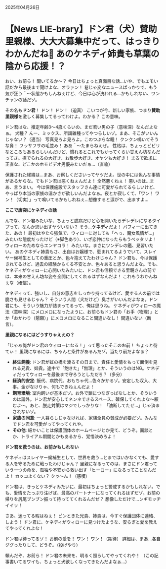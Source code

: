 2025年04月26日

# 【News LIE-brary】ドン君（犬）賛助里親様、大大大募集中だって、はっきりわかんだね🐶 あのケネディ姉貴も草葉の陰から応援！？

おい、お前ら！ 聞いてるか～？ 今日はちょっと真面目な話…いや、でもエモい話だから最後まで聞けよな、オラァン！
巷じゃ変なニュースばっかりで、もう気が狂う＾～状態かもしんねぇけど、今日は心が洗われる…かもしれない、ワンチャンの話だゾ。

その名も**ドン君**！ ドン！ ドン！（迫真）
こいつが今、新しい家族、つまり**賛助里親様**を激しく募集してるってわけよ。わかる？ この意味。

ドン君はな、推定年齢3～4歳くらいの、まだ若い男の子（意味深）なんだよなぁ。
犬種？ んー、ミックス、所謂雑種ってやつらしいゾ。まあ、そこがいいんじゃない？（適当）
写真見ろよ見ろよ。このつぶらな瞳！ クンクン鳴いてそうな鼻！ フッサフサの毛並み！ ああ＾～たまらねえぜ。
性格は、ちょっとビビリなところもあるらしいんだけど、慣れるとこれでもかってくらい甘えん坊なんだってさ。撫でられるの大好き、お散歩大好き、オヤツも大好き！ まるで欲求に正直な、どこかのホモビデオ男優みたいだぁ…（直喩）

保護された経緯は…まあ、お察しくださいってヤツだよ。世の中には色んな事情があるからな。でもドン君は悪くねぇんだよ！ 全然悪くねぇ！ 悪いのは…まあ、言うまい。
今は保護施設でスタッフさん達に可愛がられてるらしいけど、やっぱり本当の家族の温かさが欲しいんだよなぁ。夜とか寂しくて、「ワン！ ワン！（切実）」って鳴いてるかもしれねぇ…想像すると涙がで、出ますよ…

**ここで唐突にケネディの話**

んでな、ドン君みたいな、ちょっと臆病だけど心を開いたらデレデレになるタイプって、なんか思い出すヤツいない？ そう…**ケネディ**だよ！ バフィーに出てきた、あの！
最初はやたら強気で、ウィローに対しても「へっ、魔女風情が…」みたいな態度だったけど（※脚色あり）、いざ恋仲になったらもうベッタリよ！ ウィローのためならエンヤコラ！ みたいな。まさにツンデレの鑑、見習いたい。
あのケネディ姉貴もさ、出自はお嬢様で、恵まれてるようでいて、スレイヤー候補生としての重圧とか、色々抱えてたわけじゃん？
ドン君も、今は保護されてるけど、過去の経験からくる不安とか、色々あると思うんだよな。でも、ケネディがウィローに心開いたみたいに、ドン君も信頼できる里親さんの前では、本来の甘えん坊な姿を全開にしてくれるはずなんだよ！ これもうわかんねぇな（確信）。

ケネディって、強いし、自分の意志をしっかり持ってるけど、愛する人の前では脆さも見せるじゃん？ そういう人間（犬だけど）臭さがいいんだよなぁ。ドン君にも、そういう魅力が詰まってるって、俺は思うね。
ケネディがウィローの魔法（意味深）にメロメロになったように、お前らもドン君の「お手（物理）」とか「おかわり（懇願）」にメロメロになること間違いなし！ 間違いない（断言）。

**里親になるにはどうすりゃええの？**

「じゃあ俺がドン君のウィローになる！」って思ったそこのお前！ ちょっと待てぃ！
里親になるには、ちゃんと条件があるんだゾ。当たり前だよなぁ？

*   **終生飼養**: ドン君が虹の橋を渡るその日まで、責任と愛情をもって面倒を見れる兄貴、姉貴。途中で「飽きた」「無理」とか、そういうのはNG。ケネディだってウィローを最後まで守ろうとしただろ？（多分）
*   **経済的安定**: 飯代、病院代、おもちゃ代…色々かかるゾ。安定した収入、大事。金がなけりゃ、何もできねぇんだよ！
*   **飼育環境**: 室内飼いが基本だゾ。お外で鎖につなぎっぱなしとか、そういうのは論外。ドン君が安心してネンネできるスペース、確保してくれよな～頼むよ～。あと、脱走対策はマジでしっかりな！ 「油断してたぜ…」じゃ済まされないゾ。
*   **家族の同意**: 一人暮らしじゃなければ、家族全員の賛成が必要だゾ。みんなでドン君を可愛がってやってくれや。
*   **その他**: 細かいことは保護団体のホームページとか見て、どうぞ。面談とか、トライアル期間とかもあるから、覚悟決めろよ！

**ドン君を救うのは、お前かもしれない**

ケネディはスレイヤー候補生として、世界を救う…とまではいかなくても、愛する人を守るために戦ったわけじゃん？
里親になるってのは、まさにドン君っていう一つの命を、孤独や不安から救い出す「ヒーロー」になるってことなんだよ！ カッコよくない？ クゥ～ん！（感嘆）

ドン君は、きっとケネディみたいに、最初はちょっと警戒するかもしれない。でも、愛情をたっぷり注げば、最高のパートナーになってくれるはずだゾ。お前の帰りを尻尾ブンブン振って待っててくれるんだぜ？ 想像しただけで…ンギモッヂイイッ！

さあ、迷ってる暇はねぇ！ ピンときた兄貴、姉貴は、今すぐ保護団体に連絡、しよう！
ドン君に、ケネディがウィローに見つけたような、安らぎと愛を教えてやってくれよな！

ドン君は待ってるゾ！ お前の愛を！ ワン！ ワン！（期待）
詳細は、まあ…各自ググったりして、どうぞ。（投げやり）

頼んだぞ、お前ら！ ドン君の未来を、明るく照らしてやってくれや！
（この記事書いてるワイも、ちょっと犬欲しくなってきたんだよなぁ…）